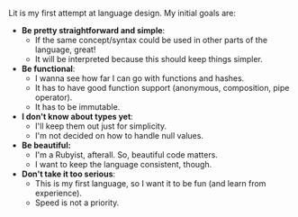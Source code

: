 Lit is my first attempt at language design. My initial goals are:

- **Be pretty straightforward and simple**:
  - If the same concept/syntax could be used in other parts of the language, great!
  - It will be interpreted because this should keep things simpler.
- **Be functional**:
  - I wanna see how far I can go with functions and hashes.
  - It has to have good function support (anonymous, composition, pipe operator).
  - It has to be immutable.
- **I don't know about types yet**:
  - I'll keep them out just for simplicity.
  - I'm not decided on how to handle null values.
- **Be beautiful:**
  - I'm a Rubyist, afterall. So, beautiful code matters.
  - I want to keep the language consistent, though.
- **Don't take it too serious**:
  - This is my first language, so I want it to be fun (and learn from experience).
  - Speed is not a priority.
